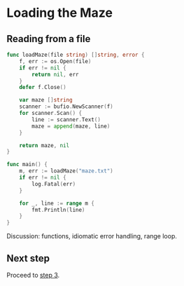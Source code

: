 # Loading the Maze

## Reading from a file

```go
func loadMaze(file string) []string, error {
    f, err := os.Open(file)
    if err != nil {
        return nil, err
    }
    defer f.Close()

    var maze []string
    scanner := bufio.NewScanner(f)
    for scanner.Scan() {
        line := scanner.Text()
        maze = append(maze, line)
    }

    return maze, nil
}
```

```go
func main() {
	m, err := loadMaze("maze.txt")
	if err != nil {
		log.Fatal(err)
	}

	for _, line := range m {
		fmt.Println(line)
	}
}
```

Discussion: functions, idiomatic error handling, range loop.

## Next step

Proceed to [step 3](STEP3.md).
